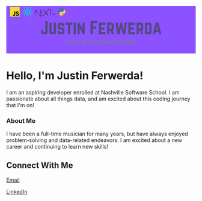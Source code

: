 ![alt text](/Computer%20Class.jpg)
# Hello, I'm Justin Ferwerda!

I am an aspiring developer enrolled at Nashville Software School. I am passionate about all things data, and am excited about this coding journey that I'm on!

### About Me

I have been a full-time musician for many years, but have always enjoyed problem-solving and data-related endeavors. I am excited about a new career and continuing to learn new skills!

## Connect With Me

[Email](mailto:justin.ferwerda@gmail.com)

[LinkedIn](https://www.linkedin.com/in/justin-ferwerda-343107214/)

